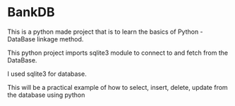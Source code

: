 # BankDB

This is a python made project that is to learn the basics of Python - DataBase linkage method.

This python project imports sqlite3 module to connect to and fetch from the DataBase.

I used sqlite3 for database.

This will be a practical example of how to select, insert, delete, update from the database using python
















